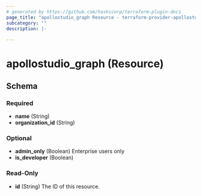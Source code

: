 ```yaml
---
# generated by https://github.com/hashicorp/terraform-plugin-docs
page_title: "apollostudio_graph Resource - terraform-provider-apollostudio"
subcategory: ""
description: |-
  
---
```


# apollostudio_graph (Resource)





<!-- schema generated by tfplugindocs -->
## Schema

### Required

- **name** (String)
- **organization_id** (String)

### Optional

- **admin_only** (Boolean) Enterprise users only
- **is_developer** (Boolean)

### Read-Only

- **id** (String) The ID of this resource.

